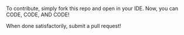 To contribute, simply fork this repo and open in your IDE. Now, you can CODE, CODE, AND CODE!

When done satisfactorily, submit a pull request!
